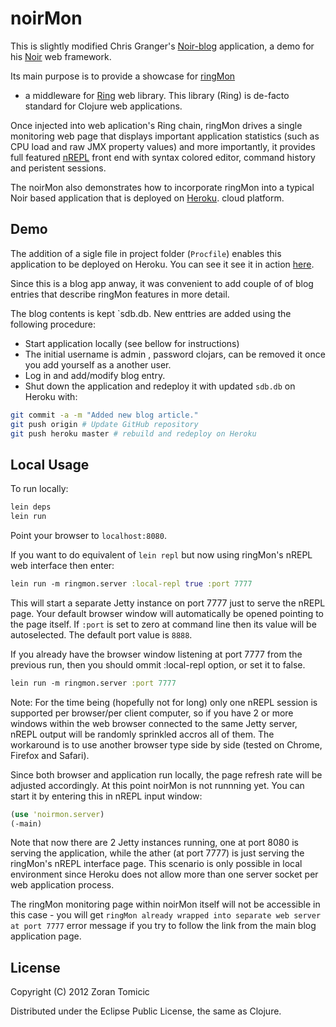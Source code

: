 # noirMon

This is slightly modified Chris Granger's
[Noir-blog](https://github.com/ibdknox/Noir-blog) application,
a demo for his
[Noir](https://github.com/ibdknox/noir) web framework.

Its main purpose is to provide a showcase for
[ringMon](https://github.com/zoka/ringMon)
- a middleware for
[Ring](https://github.com/mmcgrana/ring) web library. This library (Ring) is
de-facto standard for Clojure web applications.

Once injected into web aplication's Ring chain,
ringMon drives a single monitoring web page that displays important application
statistics (such as CPU load and raw JMX property values) and more importantly,
it provides full featured
[nREPL](https://github.com/clojure/tools.nrepl)
front end with syntax colored editor, command history and peristent sessions.

The noirMon also demonstrates how to incorporate ringMon
into a typical Noir based application that is deployed on
[Heroku](http://www.heroku.com/).
cloud platform.

## Demo

The addition of a sigle file in project folder (`Procfile`)
enables this  application to be deployed on Heroku. You can see it see it
in action
[here](http://noirmon.herokuapp.com/).

Since this is a blog app anway, it was convenient to add couple of
of blog entries that describe ringMon features in more detail.

The blog contents is kept `sdb.db. New enttries are added using
the following procedure:

 * Start application locally (see bellow for instructions)
 * The initial username is admin , password clojars, can be removed it once
 you add yourself as a another user.
 * Log in and add/modify blog entry.
 * Shut down the application and redeploy it with updated `sdb.db` on Heroku
 with:

 ```bash
 git commit -a -m "Added new blog article."
 git push origin # Update GitHub repository
 git push heroku master # rebuild and redeploy on Heroku
 ```
## Local Usage

To run locally:

```bash
lein deps
lein run
```
Point your browser to `localhost:8080`.

If you want to do equivalent
of `lein repl` but now using ringMon's nREPL web interface then enter:

```clojure
lein run -m ringmon.server :local-repl true :port 7777
```
This will start a separate Jetty instance on port 7777
just to serve the nREPL page. Your default browser window
will automatically be opened pointing to the page itself.
If `:port` is set to zero at command line then its value
will be autoselected. The default port value is `8888`.

If you already
have the browser window listening at port 7777 from the previous run,
then you should ommit :local-repl option, or set it to false.

```clojure
lein run -m ringmon.server :port 7777
```
Note: For the time being (hopefully not for long) only one nREPL session
is supported per browser/per client computer, so if you have 2 or more windows
within the web browser connected to the same Jetty server, nREPL output will
be randomly sprinkled accros all of them. The workaround is to use
another browser type side by side (tested on Chrome, Firefox and Safari).

Since both browser and application run locally,
the page refresh rate will be adjusted accordingly.
At this point noirMon is not runnning yet.
You can start it by entering this in nREPL input window:

```clojure
(use 'noirmon.server)
(-main)
```
Note that now there are 2 Jetty instances running, one at port 8080
is serving the application, while the ather (at port 7777) is just serving
the ringMon's nREPL interface page. This scenario is only possible in local
environment since Heroku does not allow more than one server socket per
web application process.

The ringMon monitoring page within noirMon itself will
not be accessible in this case - you will get
`ringMon already wrapped into separate web server at port 7777` error 
message if you try to follow the link from the main blog  application page.

## License

Copyright (C) 2012 Zoran Tomicic

Distributed under the Eclipse Public License, the same as Clojure.


